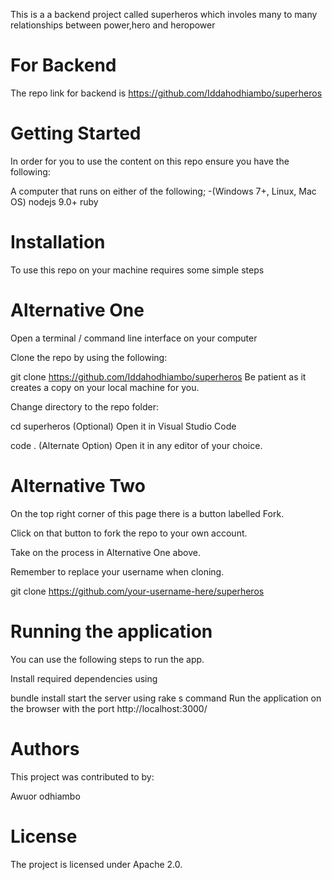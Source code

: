 This is a a backend project called superheros which involes many to many relationships between power,hero and heropower

# For Backend
The repo link for backend is https://github.com/Iddahodhiambo/superheros
# Getting Started
In order for you to use the content on this repo ensure you have the following:

A computer that runs on either of the following; -(Windows 7+, Linux, Mac OS)
nodejs 9.0+
ruby
# Installation
To use this repo on your machine requires some simple steps

# Alternative One
Open a terminal / command line interface on your computer

Clone the repo by using the following:

  git clone https://github.com/Iddahodhiambo/superheros
Be patient as it creates a copy on your local machine for you.

Change directory to the repo folder:

  cd superheros
(Optional) Open it in Visual Studio Code

  code .
(Alternate Option) Open it in any editor of your choice.

# Alternative Two
On the top right corner of this page there is a button labelled Fork.

Click on that button to fork the repo to your own account.

Take on the process in Alternative One above.

Remember to replace your username when cloning.

  git clone https://github.com/your-username-here/superheros
# Running the application
You can use the following steps to run the app.

Install required dependencies using

bundle install
start the server using rake s command
Run the application on the browser with the port http://localhost:3000/

# Authors
This project was contributed to by:

Awuor odhiambo
 
 # License
The project is licensed under Apache 2.0.
